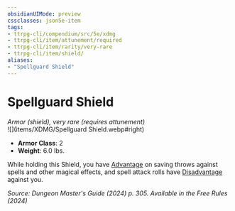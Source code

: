 ```yaml
---
obsidianUIMode: preview
cssclasses: json5e-item
tags:
- ttrpg-cli/compendium/src/5e/xdmg
- ttrpg-cli/item/attunement/required
- ttrpg-cli/item/rarity/very-rare
- ttrpg-cli/item/shield/
aliases: 
- "Spellguard Shield"
---
```

# Spellguard Shield
*Armor (shield), very rare (requires attunement)*  
![](items/XDMG/Spellguard Shield.webp#right)  

- **Armor Class**: 2
- **Weight**: 6.0 lbs.

While holding this Shield, you have [Advantage](advantage-xphb.md) on saving throws against spells and other magical effects, and spell attack rolls have [Disadvantage](disadvantage-xphb.md) against you.

*Source: Dungeon Master's Guide (2024) p. 305. Available in the Free Rules (2024)*